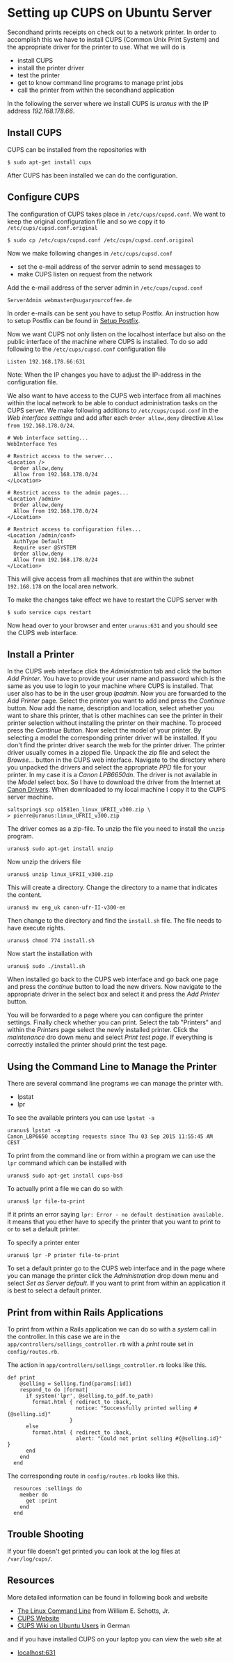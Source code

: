 Setting up CUPS on Ubuntu Server
================================
Secondhand prints receipts on check out to a network printer. In order to 
accomplish this we have to install CUPS (Common Unix Print System) and the
appropriate driver for the printer to use. What we will do is

* install CUPS
* install the printer driver
* test the printer
* get to know command line programs to manage print jobs
* call the printer from within the secondhand application

In the following the server where we install CUPS is *uranus* with the IP 
address *192.168.178.66*.

Install CUPS
------------
CUPS can be installed from the repositories with

    $ sudo apt-get install cups

After CUPS has been installed we can do the configuration.

Configure CUPS
--------------
The configuration of CUPS takes place in `/etc/cups/cupsd.conf`. We want to
keep the original configuration file and so we copy it to 
`/etc/cups/cupsd.conf.original`

    $ sudo cp /etc/cups/cupsd.conf /etc/cups/cupsd.conf.original

Now we make following changes in `/etc/cups/cupsd.conf`

* set the e-mail address of the server admin to send messages to
* make CUPS listen on request from the network

Add the e-mail address of the server admin in `/etc/cups/cupsd.conf`

    ServerAdmin webmaster@sugaryourcoffee.de

In order e-mails can be sent you have to setup Postfix. An instruction how to
setup Postfix can be found in [Setup Postfix](postfix.md).

Now we want CUPS not only listen on the localhost interface but also on the
public interface of the machine where CUPS is installed. To do so add following 
to the `/etc/cups/cupsd.conf` configuration file

    Listen 192.168.178.66:631

Note: When the IP changes you have to adjust the IP-address in the configuration
file.

We also want to have access to the CUPS web interface from all machines within
the local network to be able to conduct administration tasks on the CUPS server.
We make following additions to `/etc/cups/cupsd.conf` in the 
*Web interface settings* and add after each `Order allow,deny` directive 
`Allow from 192.168.178.0/24`.

    # Web interface setting...
    WebInterface Yes

    # Restrict access to the server...
    <Location />
      Order allow,deny
      Allow from 192.168.178.0/24
    </Location>

    # Restrict access to the admin pages...
    <Location /admin>
      Order allow,deny
      Allow from 192.168.178.0/24
    </Location>

    # Restrict access to configuration files...
    <Location /admin/conf>
      AuthType Default
      Require user @SYSTEM
      Order allow,deny
      Allow from 192.168.178.0/24
    </Location>

This will give access from all machines that are within the subnet `192.168.178`
on the local area network.

To make the changes take effect we have to restart the CUPS server with

    $ sudo service cups restart

Now head over to your browser and enter `uranus:631` and you should see the
CUPS web interface.

Install a Printer
-----------------
In the CUPS web interface click the *Administration* tab and click the button
*Add Printer*. You have to provide your user name and password which is the same
as you use to login to your machine where CUPS is installed. That user also has
to be in the user group *lpadmin*. Now you are forwarded to the *Add Printer* 
page. Select the printer you want to add and press the *Continue* button. Now 
add the name, description and location, select whether you want to share this 
printer, that is other machines can see the printer in their printer selection 
without installing the printer on their machine. To proceed press the *Continue*
Button. Now select the model of your printer. By selecting a model the 
corresponding printer driver will be installed. If you don't find the printer 
driver search the web for the printer driver. The printer driver usually comes 
in a zipped file. Unpack the zip file and select the *Browse...* button in the 
CUPS web interface. Navigate to the directory where you unpacked the drivers and
select the appropriate *PPD* file for your printer. In my case it is a *Canon 
LPB6650dn*. The driver is not available in the *Model* select box. So I have to 
download the driver from the Internet at [Canon Drivers](http://www.canon-europe.com/support/consumer_products/products/printers/laser/i-sensys_lbp6650dn.aspx?type=drivers&driverdetailid=tcm:13-1293638&os=Linux%20%2864-bit%29&language=EN). 
When downloaded to my local machine I copy it to the CUPS server machine.

    saltspring$ scp o1581en_linux_UFRII_v300.zip \
    > pierre@uranus:linux_UFRII_v300.zip

The driver comes as a zip-file. To unzip the file you need to install the 
`unzip` program.

    uranus$ sudo apt-get install unzip

Now unzip the drivers file

    uranus$ unzip linux_UFRII_v300.zip

This will create a directory. Change the directory to a name that indicates the
content.

    uranus$ mv eng_uk canon-ufr-II-v300-en

Then change to the directory and find the `install.sh` file. The file needs to
have execute rights.

    uranus$ chmod 774 install.sh

Now start the installation with

    uranus$ sudo ./install.sh

When installed go back to the CUPS web interface and go back one page and 
press the *continue* button to load the new drivers. Now navigate to the 
appropriate driver in the select box and select it and press the *Add Printer* 
button.

You will be forwarded to a page where you can configure the printer settings.
Finally check whether you can print. Select the tab "Printers" and within the
*Printers* page select the newly installed printer. Click the *maintenance* dro
down menu and select *Print test page*. If everything is correctly installed the
printer should print the test page.

Using the Command Line to Manage the Printer
--------------------------------------------
There are several command line programs we can manage the printer with.

* lpstat
* lpr

To see the available printers you can use `lpstat -a`

    uranus$ lpstat -a
    Canon_LBP6650 accepting requests since Thu 03 Sep 2015 11:55:45 AM CEST

To print from the command line or from within a program we can use the `lpr`
command which can be installed with 

    uranus$ sudo apt-get install cups-bsd

To actually print a file we can do so with

    uranus$ lpr file-to-print

If it prints an error saying `lpr: Error - no default destination available.` it
means that you ether have to specify the printer that you want to print to or to
set a default printer.

To specify a printer enter

    uranus$ lpr -P printer file-to-print

To set a default printer go to the CUPS web interface and in the page where you
can manage the printer click the *Administration* drop down menu and select
*Set as Server default*. If you want to print from within an application it is
best to select a default printer.

Print from within Rails Applications
------------------------------------
To print from within a Rails application we can do so with a *system* call in
the controller. In this case we are in the 
`app/controllers/sellings_controller.rb` with a *print* route set in 
`config/routes.rb`.

The action in `app/controllers/sellings_controller.rb` looks like this.

    def print
        @selling = Selling.find(params[:id])
        respond_to do |format|
          if system('lpr', @selling.to_pdf.to_path)
            format.html { redirect_to :back,
                          notice: "Successfully printed selling #{@selling.id}" 
                        }
          else
            format.html { redirect_to :back,
                          alert: "Could not print selling #{@selling.id}" }
          end
        end
      end

The corresponding route in `config/routes.rb` looks like this.

      resources :sellings do
        member do
          get :print
        end
      end

Trouble Shooting
----------------
If your file doesn't get printed you can look at the log files at
`/var/log/cups/`.

Resources
---------
More detailed information can be found in following book and website

* [The Linux Command Line]() from William E. Schotts, Jr.
* [CUPS Website](https://www.cups.org/documentation.php)
* [CUPS Wiki on Ubuntu Users](https://wiki.ubuntuusers.de/cups) in German

and if you have installed CUPS on your laptop you can view the web site at

* [localhost:631](http://localhost:631)

